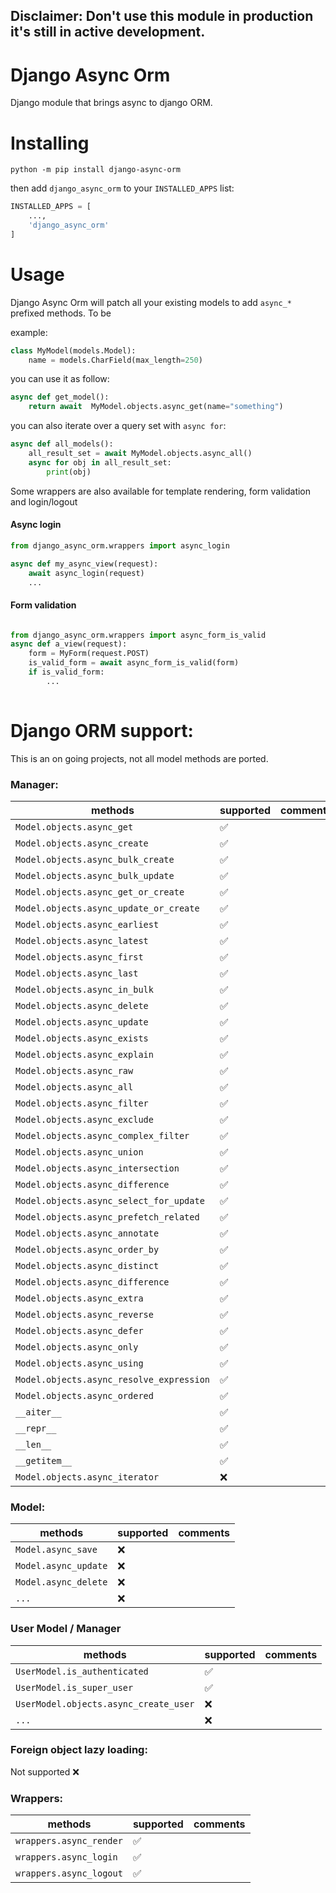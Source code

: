 ## Disclaimer: Don't use this module in production it's still in active development.

# Django Async Orm
Django module that brings async to django ORM.

# Installing
```
python -m pip install django-async-orm
``` 

then add `django_async_orm` to your `INSTALLED_APPS` list:

```python
INSTALLED_APPS = [
    ...,
    'django_async_orm'
]
```
# Usage

Django Async Orm will patch all your existing models to add `async_*` prefixed methods.
To be

example:

```python
class MyModel(models.Model):
    name = models.CharField(max_length=250)

```

you can use it as follow:

```python
async def get_model():
    return await  MyModel.objects.async_get(name="something")
```

you can also iterate over a query set with `async for`:

```python
async def all_models():
    all_result_set = await MyModel.objects.async_all()
    async for obj in all_result_set:
        print(obj)
```

Some wrappers are also available for template rendering, form validation and login/logout


#### Async login
```python
from django_async_orm.wrappers import async_login

async def my_async_view(request):
    await async_login(request)
    ...
```

#### Form validation
```python

from django_async_orm.wrappers import async_form_is_valid
async def a_view(request):
    form = MyForm(request.POST)
    is_valid_form = await async_form_is_valid(form)
    if is_valid_form:
        ...
    
```


# Django ORM support:

This is an on going projects, not all model methods are ported.

### Manager:

| methods                    | supported  | comments |
|----------------------------|------------|----------|
| `Model.objects.async_get`                | ✅ |  |
| `Model.objects.async_create`             | ✅ |  |
| `Model.objects.async_bulk_create`        | ✅ |  |
| `Model.objects.async_bulk_update`        | ✅ |  |
| `Model.objects.async_get_or_create`      | ✅ |  |
| `Model.objects.async_update_or_create`   | ✅ |  |
| `Model.objects.async_earliest`           | ✅ |  |
| `Model.objects.async_latest`             | ✅ |  |
| `Model.objects.async_first`              | ✅ |  |
| `Model.objects.async_last`               | ✅ |  |
| `Model.objects.async_in_bulk`            | ✅ |  |
| `Model.objects.async_delete`             | ✅ |  |
| `Model.objects.async_update`             | ✅ |  |
| `Model.objects.async_exists`             | ✅ |  |
| `Model.objects.async_explain`            | ✅ |  |
| `Model.objects.async_raw`                | ✅ |  |
| `Model.objects.async_all`                | ✅ |  |
| `Model.objects.async_filter`             | ✅ |  |
| `Model.objects.async_exclude`            | ✅ |  |
| `Model.objects.async_complex_filter`     | ✅ |  |
| `Model.objects.async_union`              | ✅ |  |
| `Model.objects.async_intersection`       | ✅ |  |
| `Model.objects.async_difference`         | ✅ |  |
| `Model.objects.async_select_for_update`  | ✅ |  |
| `Model.objects.async_prefetch_related`   | ✅ |  |
| `Model.objects.async_annotate`           | ✅ |  |
| `Model.objects.async_order_by`           | ✅ |  |
| `Model.objects.async_distinct`           | ✅ |  |
| `Model.objects.async_difference`         | ✅ |  |
| `Model.objects.async_extra`              | ✅ |  |
| `Model.objects.async_reverse`            | ✅ |  |
| `Model.objects.async_defer`              | ✅ |  |
| `Model.objects.async_only`               | ✅ |  |
| `Model.objects.async_using`              | ✅ |  |
| `Model.objects.async_resolve_expression` | ✅ |  |
| `Model.objects.async_ordered`            | ✅ |  |
| `__aiter__`                              | ✅ |  |
| `__repr__`                               | ✅ |  |
| `__len__`                                | ✅ |  |
| `__getitem__`                            | ✅ |  |
| `Model.objects.async_iterator`           | ❌ |  |

### Model:

| methods                    | supported  | comments |
|----------------------------|------------|----------|
| `Model.async_save`                      | ❌ |  |
| `Model.async_update`                    | ❌ |  |
| `Model.async_delete`                    | ❌ |  |
| `...`                                   | ❌ |  |


### User Model / Manager
| methods                    | supported  | comments |
|----------------------------|------------|----------|
| `UserModel.is_authenticated`            | ✅ |  |
| `UserModel.is_super_user`               | ✅ |  |
| `UserModel.objects.async_create_user`   | ❌ |  |
| `...`                                   | ❌ |  |


### Foreign object lazy loading:
Not supported ❌


### Wrappers:
| methods                    | supported  | comments |
|----------------------------|------------|----------|
| `wrappers.async_render`            | ✅  |  |
| `wrappers.async_login`            | ✅  |  |
| `wrappers.async_logout`            | ✅  |  |



